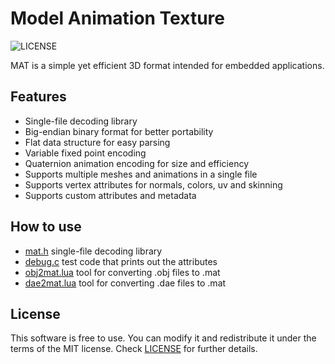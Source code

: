 # Model Animation Texture
![LICENSE](https://img.shields.io/badge/LICENSE-MIT-green.svg)

MAT is a simple yet efficient 3D format intended for embedded applications.

## Features
- Single-file decoding library
- Big-endian binary format for better portability
- Flat data structure for easy parsing
- Variable fixed point encoding
- Quaternion animation encoding for size and efficiency
- Supports multiple meshes and animations in a single file
- Supports vertex attributes for normals, colors, uv and skinning
- Supports custom attributes and metadata

## How to use
- [mat.h](mat.h) single-file decoding library
- [debug.c](debug.c) test code that prints out the attributes
- [obj2mat.lua](obj2mat.lua) tool for converting .obj files to .mat
- [dae2mat.lua](dae2mat.lua) tool for converting .dae files to .mat

## License
This software is free to use. You can modify it and redistribute it under the terms of the 
MIT license. Check [LICENSE](LICENSE) for further details.
